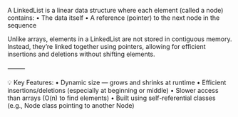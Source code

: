 A LinkedList is a linear data structure where each element (called a node) contains:
	•	The data itself
	•	A reference (pointer) to the next node in the sequence

Unlike arrays, elements in a LinkedList are not stored in contiguous memory. Instead, they’re linked together using pointers, allowing for efficient insertions and deletions without shifting elements.

⸻

💡 Key Features:
	•	Dynamic size — grows and shrinks at runtime
	•	Efficient insertions/deletions (especially at beginning or middle)
	•	Slower access than arrays (O(n) to find elements)
	•	Built using self-referential classes (e.g., Node class pointing to another Node)

